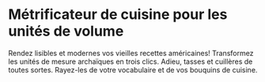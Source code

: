 # Métrificateur de cuisine pour les unités de volume

Rendez lisibles et modernes vos vieilles recettes américaines! Transformez les unités de mesure archaïques en trois clics. Adieu, tasses et cuillères de toutes sortes. Rayez-les de votre vocabulaire et de vos bouquins de cuisine.
